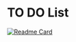 # TO DO List

[![Readme Card](https://github-readme-stats.vercel.app/api/pin/?username=ChamaliVishmani&repo=github-readme-stats)](https://github.com/anuraghazra/github-readme-stats)

